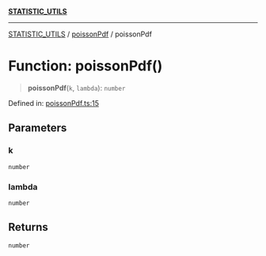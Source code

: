 [**STATISTIC_UTILS**](../../README.md)

***

[STATISTIC_UTILS](../../README.md) / [poissonPdf](../README.md) / poissonPdf

# Function: poissonPdf()

> **poissonPdf**(`k`, `lambda`): `number`

Defined in: [poissonPdf.ts:15](https://github.com/dailker/everyutil/blob/e265d7544f4e799da268d038a0a464c889a18367/src/statistic/poissonPdf.ts#L15)

## Parameters

### k

`number`

### lambda

`number`

## Returns

`number`
